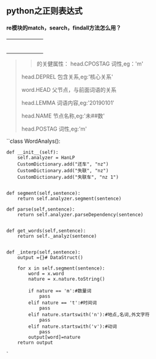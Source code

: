 python之正则表达式
----
####  re模块的match，search，findall方法怎么用？


#### 

|  |  |  |  |  |  |
| --- | --- | --- | --- | --- | --- |
|  |  |  |  |  |  |
|  |  |  |  |  |  |
|  |  |  |  |  |  |
|  |  |  |  |  |  |
|  |  |  |  |  |  |
|  |  |  |  |  |  |

>
>> 的关健属性：
>    head.CPOSTAG
>    词性,eg：'m'
>
>    head.DEPREL
>    包含关系,eg:'核心关系'
>
>    word.HEAD
>    父节点，与前面词语的关系
>
>    head.LEMMA
>    词语内容,eg:'20190101'
>
>    head.NAME
>    节点名称,eg:'未##数'
>
>    head.POSTAG
>    词性,eg:'m'
>


``class WordAnalys():
    
    def __init__(self):
        self.analyzer = HanLP
        CustomDictionary.add("还车", "nz")
        CustomDictionary.add("失联", "nz")
        CustomDictionary.add("失联车", "nz 1")

        
    def segment(self,sentence):
        return self.analyzer.segment(sentence)
        
    def parse(self,sentence):
        return self.analyzer.parseDependency(sentence)
        
        
    def get_words(self,sentence):
        return self._analyz(sentence)
                
    
    def _interp(self,sentence):
        output ={}# DataStruct()
        
        for x in self.segment(sentence):
            word = x.word
            nature = x.nature.toString()
            
            if nature == 'm':#数量词 
                pass
            elif nature == 't':#时间词
                pass
            elif nature.startswith('n'):#地点,名词,外文字符
                pass
            elif nature.startswith('v'):#动词
                pass
            output[word]=nature
        return output


`
